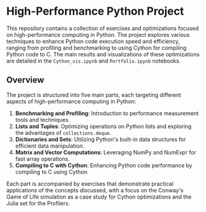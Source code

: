 # High-Performance Python Project

This repository contains a collection of exercises and optimizations focused on high-performance computing in Python. The project explores various techniques to enhance Python code execution speed and efficiency, ranging from profiling and benchmarking to using Cython for compiling Python code to C. The main results and visualizations of these optimizations are detailed in the `Cython_vis.ipynb` and `Portfolio.ipynb` notebooks.

## Overview

The project is structured into five main parts, each targeting different aspects of high-performance computing in Python:

1. **Benchmarking and Profiling**: Introduction to performance measurement tools and techniques.
2. **Lists and Tuples**: Optimizing operations on Python lists and exploring the advantages of `collections.deque`.
3. **Dictionaries and Sets**: Utilizing Python's built-in data structures for efficient data manipulation.
4. **Matrix and Vector Computations**: Leveraging NumPy and NumExpr for fast array operations.
5. **Compiling to C with Cython**: Enhancing Python code performance by compiling to C using Cython.

Each part is accompanied by exercises that demonstrate practical applications of the concepts discussed, with a focus on the Conway's Game of Life simulation as a case study for Cython optimizations and the Julia set for the Profilers.
